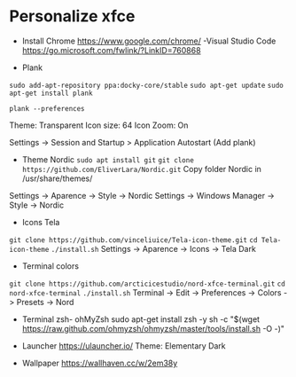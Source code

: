 # Personalize xfce

- Install Chrome
https://www.google.com/chrome/
-Visual Studio Code
https://go.microsoft.com/fwlink/?LinkID=760868

- Plank

`sudo add-apt-repository ppa:docky-core/stable`
`sudo apt-get update`
`sudo apt-get install plank`

`plank --preferences`

Theme: Transparent
Icon size: 64
Icon Zoom: On

Settings -> Session and Startup > Application Autostart (Add plank)

- Theme Nordic
`sudo apt install git`
`git clone https://github.com/EliverLara/Nordic.git`
Copy folder Nordic in /usr/share/themes/

Settings -> Aparence -> Style -> Nordic
Settings -> Windows Manager -> Style -> Nordic

- Icons Tela

`git clone https://github.com/vinceliuice/Tela-icon-theme.git`
`cd Tela-icon-theme`
`./install.sh`
Settings -> Aparence -> Icons -> Tela Dark

- Terminal colors

`git clone https://github.com/arcticicestudio/nord-xfce-terminal.git`
`cd nord-xfce-terminal`
`./install.sh`
Terminal -> Edit -> Preferences -> Colors -> Presets -> Nord

- Terminal zsh- ohMyZsh
sudo apt-get install zsh -y
sh -c "$(wget https://raw.github.com/ohmyzsh/ohmyzsh/master/tools/install.sh -O -)"

- Launcher 
https://ulauncher.io/
Theme: Elementary Dark

- Wallpaper
https://wallhaven.cc/w/2em38y
